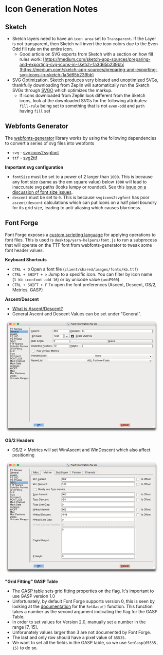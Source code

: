 # Icon Generation Notes

## Sketch

- Sketch layers need to have an `icon area` set to `Transparent`. If the Layer is not transparent, then Sketch will invert the icon colors due to the Even Odd fill rule on the entire icon.
  - Good article on SVG exports from Sketch with a section on how fill rules work: [https://medium.com/sketch-app-sources/preparing-and-exporting-svg-icons-in-sketch-1a3d65b239bb](https://medium.com/sketch-app-sources/preparing-and-exporting-svg-icons-in-sketch-1a3d65b239bb)
- SVG Optimization. Sketch produces very bloated and unoptimized SVGs, thankfully downloading from Zeplin will automatically run the Sketch SVGs through [SVGO](https://github.com/svg/svgo) which optimizes the markup.
  - If icons downloaded from Zeplin look different from the Sketch icons, look at the downloaded SVGs for the following attributes: `fill-rule` being set to something that is not `even-odd` and `path` having `fill` set

## Webfonts Generator

The [webfonts-generator](https://github.com/sunflowerdeath/webfonts-generator) library works by using the following dependencies to convert a series of svg files into webfonts

- `svg` - [svgicons2svgfont](https://github.com/nfroidure/svgicons2svgfont)
- `ttf` - [svg2ttf](https://github.com/fontello/svg2ttf)

**Important svg configuration**

- `fontSize` must be set to a power of 2 larger than `1000`. This is because any font size (same as the em square value) below `1000` will lead to inaccurate svg paths (looks lumpy or rounded). See this [issue on a discussion of font size issues](https://github.com/jesseweed/seti-ui/issues/401).
- `descent` must be set to `0`. This is because `svgicons2svgfont` has poor `ascent/descent` calculations which can put icons on a half pixel boundry for its grid size, leading to anti-aliasing which causes blurriness.

## Font Forge

Font Forge exposes a [custom scripting language](https://fontforge.github.io/en-US/documentation/scripting/native/) for applying operations to font files. This is used is `desktop/yarn-helpers/font.js` to run a subprocess that will operate on the TTF font from webfonts-generator to tweak some font header values.

**Keyboard Shortcuts**

- `CTRL + O` Open a font file (`client/shared/images/fonts/kb.ttf`)
- `CTRL + SHIFT + >` Jump to a specific icon. You can filter by icon name (`1-kb-iconfont-add-16`) or by unicode value (`uniE900`).
- `CTRL + SHIFT + F` To open the font preferences (Ascent, Descent, OS/2, Metrics, GASP)

**Ascent/Descent**

- [What is Ascent/Descent?](https://stackoverflow.com/questions/27631736/meaning-of-top-ascent-baseline-descent-bottom-and-leading-in-androids-font/27631737#27631737)
- General Ascent and Descent Values can be set under "General".

![](z-general.png)

**OS/2 Headers**

- OS/2 > Metrics will set WinAscent and WinDescent which also affect positioning

![](z-os2.png)

**"Grid Fitting" GASP Table**

- The [GASP table](https://docs.microsoft.com/en-us/typography/opentype/spec/gasp) sets grid fitting properties on the flag. It's important to use GASP version 1.0
- Unfortunately, by default Font Forge supports version 0, this is seen by looking at the [documentation](https://fontforge.github.io/en-US/documentation/scripting/native/scripting-alpha/#SetGasp) for the `SetGasp()` function. This function takes a number as the second argument indicating the flag for the GASP Table.
- In order to set values for Version 2.0, manually set a number in the range [7, 15].
- Unforunately values larger than 3 are not documented by Font Forge.
- The last and only row should have a pixel value of `65535`.
- We want to set all the fields in the GASP table, so we use `SetGasp(65535, 15)` to do so.
